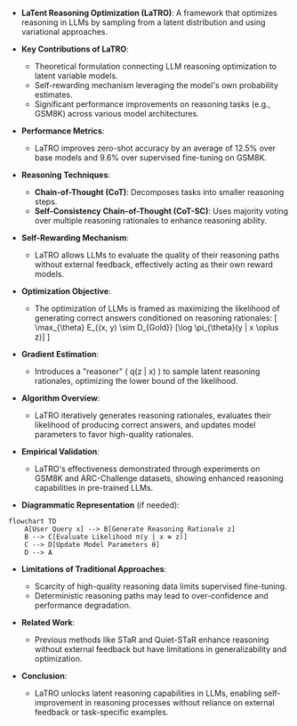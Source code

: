 - **LaTent Reasoning Optimization (LaTRO)**: A framework that optimizes reasoning in LLMs by sampling from a latent distribution and using variational approaches.
  
- **Key Contributions of LaTRO**:
  - Theoretical formulation connecting LLM reasoning optimization to latent variable models.
  - Self-rewarding mechanism leveraging the model's own probability estimates.
  - Significant performance improvements on reasoning tasks (e.g., GSM8K) across various model architectures.

- **Performance Metrics**:
  - LaTRO improves zero-shot accuracy by an average of 12.5% over base models and 9.6% over supervised fine-tuning on GSM8K.

- **Reasoning Techniques**:
  - **Chain-of-Thought (CoT)**: Decomposes tasks into smaller reasoning steps.
  - **Self-Consistency Chain-of-Thought (CoT-SC)**: Uses majority voting over multiple reasoning rationales to enhance reasoning ability.

- **Self-Rewarding Mechanism**:
  - LaTRO allows LLMs to evaluate the quality of their reasoning paths without external feedback, effectively acting as their own reward models.

- **Optimization Objective**:
  - The optimization of LLMs is framed as maximizing the likelihood of generating correct answers conditioned on reasoning rationales:
    \[
    \max_{\theta} E_{(x, y) \sim D_{Gold}} [\log \pi_{\theta}(y | x \oplus z)]
    \]

- **Gradient Estimation**:
  - Introduces a "reasoner" \( q(z | x) \) to sample latent reasoning rationales, optimizing the lower bound of the likelihood.

- **Algorithm Overview**:
  - LaTRO iteratively generates reasoning rationales, evaluates their likelihood of producing correct answers, and updates model parameters to favor high-quality rationales.

- **Empirical Validation**:
  - LaTRO's effectiveness demonstrated through experiments on GSM8K and ARC-Challenge datasets, showing enhanced reasoning capabilities in pre-trained LLMs.

- **Diagrammatic Representation** (if needed):
```mermaid
flowchart TD
    A[User Query x] --> B[Generate Reasoning Rationale z]
    B --> C[Evaluate Likelihood π(y | x ⊕ z)]
    C --> D[Update Model Parameters θ]
    D --> A
```

- **Limitations of Traditional Approaches**:
  - Scarcity of high-quality reasoning data limits supervised fine-tuning.
  - Deterministic reasoning paths may lead to over-confidence and performance degradation.

- **Related Work**:
  - Previous methods like STaR and Quiet-STaR enhance reasoning without external feedback but have limitations in generalizability and optimization.

- **Conclusion**:
  - LaTRO unlocks latent reasoning capabilities in LLMs, enabling self-improvement in reasoning processes without reliance on external feedback or task-specific examples.